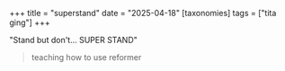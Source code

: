 +++
title = "superstand"
date = "2025-04-18"
[taxonomies]
tags = ["tita ging"]
+++


"Stand but don't... SUPER STAND"

> teaching how to use reformer

